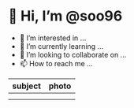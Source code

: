 # 👋 Hi, I’m @soo96
- 👀 I’m interested in ...
- 🌱 I’m currently learning ...
- 💞️ I’m looking to collaborate on ...
- 📫 How to reach me ...

|subject|photo|
|--|--|
|||
|||
